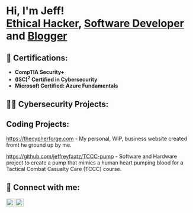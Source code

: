 <h1>Hi, I'm Jeff! <br/><a href="https://www.linkedin.com/in/jeff-faatz/">Ethical Hacker</a>, <a href="https://github.com/jeffreyfaatz">Software Developer</a> and <a href="https://jeffreyfaatz.com">Blogger</a></h1>

<h2>📜 Certifications:</h2>

- <b>CompTIA Security+</b>
- <b>(ISC)<sup>2</sup> Certified in Cybersecurity</b>
- <b>Microsoft Certified: Azure Fundamentals</b>

<h2>👨‍💻 Cybersecurity Projects:</h2>

<h2>Coding Projects:</h2>

https://thecypherforge.com - My personal, WIP, business website created fromt he ground up by me.

https://github.com/jeffreyfaatz/TCCC-pump - Software and Hardware project to create a pump that mimics a human heart pumping blood for a Tactical Combat Casualty Care (TCCC) course.

<!-- <h2>💻 Recent Blog Posts</h2>

- [How the Home Lab Came To Be](https://jeffreyfaatz.com/how-the-homelab-came-to-be/)
- [My First Cybersecurity Certificaton](https://jeffreyfaatz.com/my-first-cybersecurity-certification/)
- [RELEVANT - TryHackMe - Walkthrough](https://jeffreyfaatz.com/relevant-tryhackme-ctf-walkthrough/)
- [CompTIA Security+ (sec+)](https://jeffreyfaatz.com/comptia-security-sec/)
- [Launching A Virtual Machine In Proxmox](https://www.youtube.com/watch?v=E2MwRWxDBkA) -->

<h2> 🤳 Connect with me:</h2>

[<img align="left" alt="jeff_faatz | Twitter" width="22px" src="https://cdn.jsdelivr.net/npm/simple-icons@v3/icons/twitter.svg" />][twitter]
[<img align="left" alt="jeff-faatz | LinkedIn" width="22px" src="https://cdn.jsdelivr.net/npm/simple-icons@v3/icons/linkedin.svg" />][linkedin]

[twitter]: https://twitter.com/jeff_faatz
[linkedin]: https://www.linkedin.com/in/jeff-faatz/

<!--
**jeffreyfaatz/jeffreyfaatz** is a ✨ _special_ ✨ repository because its `README.md` (this file) appears on your GitHub profile.

Here are some ideas to get you started:

- 🔭 I’m currently working on ...
- 🌱 I’m currently learning ...
- 👯 I’m looking to collaborate on ...
- 🤔 I’m looking for help with ...
- 💬 Ask me about ...
- 📫 How to reach me: ...
- 😄 Pronouns: ...
- ⚡ Fun fact: ...
-->
